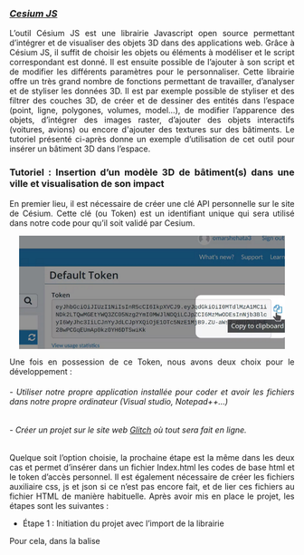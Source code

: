 ### *[Cesium JS](https://cesium.com/learn/cesiumjs-learn/)*
<div align="justify">
L’outil Césium JS est une librairie Javascript open source permettant d’intégrer et de visualiser des objets 3D dans des applications web. Grâce à Césium JS, il suffit de choisir les objets ou éléments à modéliser et le script correspondant est donné. Il est ensuite possible de l’ajouter à son script et de modifier les différents paramètres pour le personnaliser.
Cette librairie offre un très grand nombre de fonctions permettant de travailler, d’analyser et de styliser les données 3D. Il est par exemple possible de styliser et des filtrer des couches 3D, de créer et de dessiner des entités dans l’espace (point, ligne, polygones, volumes, model…), de modifier l’apparence des objets, d’intégrer des images raster, d’ajouter des objets interactifs (voitures, avions) ou encore d'ajouter des textures sur des bâtiments.
Le tutoriel présenté ci-après donne un exemple d’utilisation de cet outil pour insérer un bâtiment 3D dans l’espace.

### Tutoriel :  Insertion d’un modèle 3D de bâtiment(s) dans une ville et visualisation de son impact

En premier lieu, il est nécessaire de créer une clé API personnelle sur le site de Césium. Cette clé (ou Token) est un identifiant unique qui sera utilisé dans notre code pour qu’il soit validé par Cesium.
  
<p align="center">
<img align="center" height= 200 src="/Figures/Token.png">
</p>

Une fois en possession de ce Token, nous avons deux choix pour le développement :
######  - Utiliser notre propre application installée pour coder et avoir les fichiers dans notre propre ordinateur (Visual studio, Notepad++…) 
######  - Créer un projet sur le site web [Glitch](www.glitch.com) où tout sera fait en ligne.
Quelque soit l’option choisie, la prochaine étape est la même dans les deux cas et permet d’insérer dans un fichier Index.html les codes de base html et le token d’accès personnel. Il est également nécessaire de créer les fichiers auxiliaire css, js et json si ce n’est pas encore fait, et de lier ces fichiers au fichier HTML de manière habituelle.
Après avoir mis en place le projet, les étapes sont les suivantes :

  
* Étape 1 : Initiation du projet avec l’import de la librairie
  
Pour cela, dans la balise <script>, il est nécessaire d’insérer la librairie Césium.js, comme suit.
```
<!DOCTYPE html>
<head>
  <script src="https://cesium.com/downloads/cesiumjs/releases/1.89/Build/Cesium/Cesium.js"></script>
  <link href="https://cesium.com/downloads/cesiumjs/releases/1.89/Build/Cesium/Widgets/widgets.css" rel="stylesheet">
  <link href="style.css" rel="stylesheet">
</head>
<body>
  <div id="cesiumContainer"></div>
   <script>
   </script>
</body>
</html>
```
Dans le fichier Javascript, insérer le token Césium créé précédemment :
```
Cesium.Ion.defaultAccessToken = 'eyJhbGciOiJIUzI1NiIsInR5cCI6IkpXVCJ9.eyJqdGkiOiI5Y2RiMDVmNC1iN2Q0LTQzMzYtOTlmNS00YjUwZjZmNmEyMTUiLCJpZCI6ODAyMjAsImlhdCI6MTY0MjY4NDg5Nn0.XpOeBkCnOLRxBbo5r7KbVyEjycVMzNlZuWkwtCrkGzs';
```
  
* Étape 2 : Ajouter une couche de bâtiments et plan de fond de relief
Ajouter d’abord un plan de fond de terrain Césium grâce à Césium Viewer.
```
const viewer = new Cesium.Viewer('cesiumContainer', {terrainProvider: Cesium.createWorldTerrain()});
```
Ensuite, dans notre cas, insérer la couche des bâtiments OSM Césium, mais il est possible d’ajouter vos propres bâtiments à ce moment :
```
const buildingsTileset = viewer.scene.primitives.add(Cesium.createOsmBuildings());
```
Zoomer sur le point de votre choix (où se situe vos données) en indiquant dans l’ordre le couple de coordonnées désiré puis le niveau de zoom souhaité.
```
viewer.camera.flyTo({ destination: Cesium.Cartesian3.fromDegrees(-104.9965, 39.74248, 4000)});
```

Après avoir réalisé les deux étapes précédentes, le résultat ressemble au suivant :
<p align="center">
<img align="center" title="jcjf" src="/Figures/BatimentJS.png">
</p>
  
* Étape 3 : Définir la localisation de l’emprise au sol du bâtiment à styliser
  
Avant d’ajouter le nouveau bâtiment nous devons ajouter une couche geojson qui marque son emprise au sol. Cette étape permet de repérer les bâtiments existants qui devront être retirés de la zone. Si ce n’est pas encore fait, c’est le moment de charger votre fichier geojson correspondant à l’emprise au sol du bâtiment dans votre espace Césium Ion, selon le tutoriel décrit en première partie.
  
* Étape 4 :  Ajouter l’emprise au sol dans le modèle
  
L’action précédente attribuera un code ID pour la couche geojson ajoutée sur Césium (en bas et à droite de la fenêtre de visualisation). Pour ajouter l’objet, il faut insérer son code ID dans le script en remplaçant le texte «numero_emprise» par ce numéro. Cette méthode d’insertion de fichier 3D est la même pour toutes les couches insérées dans Césium Ion, quel que soit leur type.
```
async function addBuildingGeoJSON() {
// Charger le fichier GEOJSON depuis Césium Ion
  const geoJSONURL = await Cesium.IonResource.fromAssetId(numero_emprise);
// Définir le nouveau fichier en temps que géométrie, et placer cette géométrie sur le sol
  const geoJSON = await Cesium.GeoJsonDataSource.load(geoJSONURL, { clampToGround: true });
// Ajouter la couche de base des batiments 3D à la visualisation
  const bati_base = await viewer.dataSources.add(geoJSON);
// Zoomer sur le nouveau polygone
  viewer.flyTo(bati_base);
}
addBuildingGeoJSON();
```
Cela permettra de repérer l’emprise du bâtiment au sol :
<p align="center">
<img align="center" height= 250 src="/Figures/Emprisesol.png">
</p>
  
* Étape 5 : Style et gestion des bâtiments alentours
À partir de l’emprise au sol, il est possible voir que sur le terrain, quelques bâtiments sont présents dans la zone choisie où l’on veut placer le nouveau bâtiment :
  
<p align="center">
<img align="center" height= 250 src="/Figures/Batiment.png">
</p>
  
Le script suivant permet de « cacher » ou simplement ne pas afficher ces bâtiments existants. Pour cela, on crée une condition au sein du paramètre “show”, qui permet normalement d’afficher ou non la couche entière. Dans notre cas, puisque seuls certains bâtiments ne sont pas à visualiser, nous allons récupérer leur identifiant (via un clic sur le modèle), et créer une condition pour chacun d’entre eux du type “si tel bâtiment correspond à tel identifiant, alors on ne l’affiche pas”. ${elementId} se réfère au champ attributaire de la 3D tile et “false” indique que le bâtiment correspondant ne sera pas affiché. Tous les autres bâtiments ont pour paramètre “true” et s’affichent.

```
// Masquer certains bâtiments dans la zone
buildingsTileset.style = new Cesium.Cesium3DTileStyle({
// Création d’une règle au sein du paramètre “show” de la couche
  show: {
    conditions : [
      ['${elementId} === 332469316', false],
      ['${elementId} === 332469317', false],
      ['${elementId} === 235368665', false],
      ['${elementId} === 530288180', false],
      ['${elementId} === 530288179', false],
      ['${elementId} === 532245203', false],
// Affichage de tous les autres bâtiments
      [true, true]
    ]
  },
// Appliquer une couleur basée sur les attributs de la couche
  color: "Boolean(${feature['cesium#color']}) ? color(${feature['cesium#color']}) : color('#ffffff')"
});
```
Comme visible ci-dessus, il est alors possible d'assigner une couleur à chaque bâtiment en fonction de l'un de ses attributs : ici, l'attribut "cesium#color" fait d'abord appel à une fonction Booléenne pour définir si l'attribut contient une valeur. Si oui, la couleur sera assignée au bâtiment (via "color($(feature['cesium#color']))", color faisant référence à la fonction qui gère les couleurs dans Césium.js, feature faisant appel à l'attribut). Dans le cas inverse, les bâtiments seront colorés en blanc grâce au code couleur "#ffffff".

* Étape 6 : Ajouter le modèle 3D du bâtiment dans Césium Ion

C’est maintenant le moment d’insérer le modèle 3D de votre/vos bâtiment(s) dans Césium Ion. Pour cela, reprenez les étapes décrites dans le tutoriel de la seconde partie. Une fois cette étape effectuée, il est nécessaire de choisir “Adjust Tileset Location” au dessus de la fenêtre d’affichage de la couche. Pour paramétrer l’insertion du bâtiment correctement, il est important de suivre les étapes suivantes, toujours dans Césium Ion.
######  - Cliquer sur « zoom to tileset »
######  - Insérer les paramètres de localisation de votre bâtiment qui comprennent la longitude, la latitude, la hauteur du bâtiment et son “heading”. 
######  - Cliquer sur « Save »
Pour plus de détails sur les formats de modèles 3D tiles acceptés par Césium Ion, se référer à la première partie de cette documentation. 

* Étape 7 : Ajouter le modèle 3D du bâtiment 
  
Pour ajouter le modèle 3D du nouveau bâtiment, remplacer “identifiant_batiment” par l’identifiant fourni par Césium Ion dans le script ci-dessous. Il est ici nécessaire de préciser qu’il s’agit d’un “3DTileset” à l’intérieur de la constante créée afin que Césium.js le reconnaisse comme tel. La ligne située après “url” est ensuite au même format que pour le fichier GeoJSON inséré plus tôt dans le tutoriel.

```  
const nouveau_bati = viewer.scene.primitives.add(
  new Cesium.Cesium3DTileset({
    url: Cesium.IonResource.fromAssetId(identifiant_batiment)
  })
);
// Déplacer la vue 
viewer.flyTo(nouveau_bati);
```
  
Nous utiliserons ensuite la fonction “flyTo” du Viewer afin de ramener la vue sur le bâtiment nouvellement inséré.
<p align="center">
<img align="center" src="/Figures/Modele3D.png">
</p>  
  
* BONUS : Gérer l’affichage du bâtiment
Il est ensuite possible d’ajouter un contrôle pour gérer l’affichage ou non du nouveau bâtiment.
Dans le fichier index.html, ajouter un bouton permettant d’afficher ou non le bâtiment, dans la partie <body> :
```  
<button id="afficher-bati">Afficher le nouveau batiment</button>
```  
Puis ajouter un style CSS à ce bouton, comme suit, soit dans le fichier HTML sous la balise <style>, ou directement dans votre fichier CSS.
```  
<style type="text/css">
#afficher-bati { z-index: 2; position: absolute; top: 7px; left: 7px}
</style>
```  
Enfin, ajouter le code suivants dans le fichier Javascript pour faire fonctionner le bouton. “querySelector” permet de sélectionner l’élément à animer, pendant que “onclick” définit l’action pour déclencher l’animation. Une fonction est ensuite créée pour définir l’animation en question, ici avec “show”.
```  
// Afficher le bâtiment au clic du bouton
document.querySelector('#afficher-bati').onclick = function() {
  nouveau_bati.show = !nouveau_bati.show;
};
```  
  
* Étape 9 – Visualisez et évaluez l’impact du nouveau bâtiment aux alentours
  
Vous pouvez comparer la scène avec ou sans la nouvelle construction dans le contexte de l’horizon de la ville et des autres bâtiments. Appuyez sur le bouton « afficher bâti» pour afficher ou masquer le modèle 3D.

<p align="center">
<img align="center" src="/Figures/RenduFinal.png">
</p>    
  
  
  
  
  
  
  
  
  
  
  
  
  
</div>

